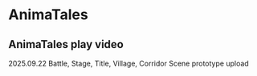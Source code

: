 # AnimaTales
## AnimaTales play video
  2025.09.22 Battle, Stage, Title, Village, Corridor Scene prototype upload
